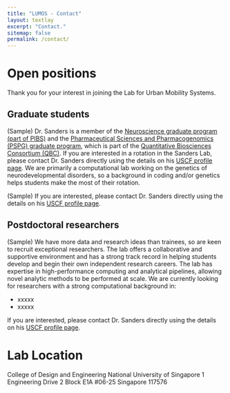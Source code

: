 ```yaml
---
title: "LUMOS - Contact"
layout: textlay
excerpt: "Contact."
sitemap: false
permalink: /contact/
---
```


# Open positions

Thank you for your interest in joining the Lab for Urban Mobility Systems.

## Graduate students

(Sample) Dr. Sanders is a member of the [Neuroscience graduate program (part of PIBS)](https://neurograd.ucsf.edu/about-neuroscience-graduate-program) and the [Pharmaceutical Sciences and Pharmacogenomics (PSPG) graduate program](https://pspg.ucsf.edu), which is part of the [Quantitative Biosciences Consortium (QBC)](https://qbc.ucsf.edu). If you are interested in a rotation in the Sanders Lab, please contact Dr. Sanders directly using the details on his [USCF profile page](https://profiles.ucsf.edu/stephan.sanders). We are primarily a computational lab working on the genetics of neurodevelopmental disorders, so a background in coding and/or genetics helps students make the most of their rotation.

(Sample) If you are interested, please contact Dr. Sanders directly using the details on his [USCF profile page](https://profiles.ucsf.edu/stephan.sanders).

## Postdoctoral researchers

(Sample) We have more data and research ideas than trainees, so are keen to recruit exceptional researchers. The lab offers a collaborative and supportive environment and has a strong track record in helping students develop and begin their own independent research careers. The lab has expertise in high-performance computing and analytical pipelines, allowing novel analytic methods to be performed at scale. We are currently looking for researchers with a strong computational background in:

- xxxxx
- xxxxx

If you are interested, please contact Dr. Sanders directly using the details on his [USCF profile page](https://profiles.ucsf.edu/stephan.sanders).


# Lab Location

College of Design and Engineering
National University of Singapore
1 Engineering Drive 2
Block E1A #06-25
Singapore 117576

